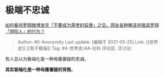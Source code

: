 # 极端不忠诚
[如何看待罗翔微博发完「不要成为荣誉的奴隶」之后，网友各种解读并暗讽罗翔「阴阳人」的行为？](https://www.zhihu.com/question/420057932/answer/1461844937)

> Author: #0-Anonymity
> Last update: [编辑于 2021-05-25]
> Link: [[世界史]] [[免于极端]]
> Tag: #4-世界史/4A-社科 
> 评论区:
> 泛讨论:

有人总以为极端化是一种毋庸置疑的忠诚。

**其实极端化是一种毋庸置疑的背叛**。

